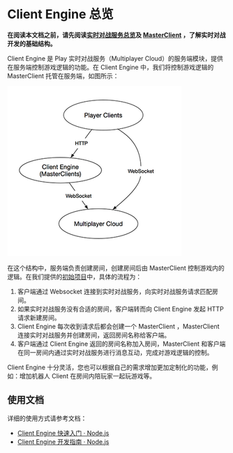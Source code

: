 # Client Engine 总览

**在阅读本文档之前，请先阅读[实时对战服务总览](multiplayer.html)及 [MasterClient](multiplayer.html#相关概念) ，了解实时对战开发的基础结构。**

Client Engine 是 Play 实时对战服务（Multiplayer Cloud）的服务端模块，提供在服务端控制游戏逻辑的功能。在 Client Engine 中，我们将控制游戏逻辑的 MasterClient 托管在服务端，如图所示：

![image](images/client-engine-structure.png)

在这个结构中，服务端负责创建房间，创建房间后由 MasterClient 控制游戏内的逻辑。在我们提供的[初始项目](https://github.com/leancloud/client-engine-nodejs-getting-started)中，具体的流程为：

1. 客户端通过 Websocket 连接到实时对战服务，向实时对战服务请求匹配房间。
2. 如果实时对战服务没有合适的房间，客户端转而向 Client Engine 发起 HTTP 请求新建房间。
3. Client Engine 每次收到请求后都会创建一个 MasterClient ，MasterClient 连接实时对战服务并创建房间，返回房间名称给客户端。
4. 客户端通过 Client Engine 返回的房间名称加入房间，MasterClient 和客户端在同一房间内通过实时对战服务进行消息互动，完成对游戏逻辑的控制。

Client Engine 十分灵活，您也可以根据自己的需求增加更加定制化的功能，例如：增加机器人 Client 在房间内陪玩家一起玩游戏等。

## 使用文档

详细的使用方式请参考文档：

* [Client Engine 快速入门 · Node.js](client-engine-quick-start-node.html)
* [Client Engine 开发指南 · Node.js](client-engine-guide-node.html)
